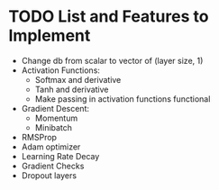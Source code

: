 # TODO List and Features to Implement

- Change db from scalar to vector of (layer size, 1)
- Activation Functions:
    - Softmax and derivative
    - Tanh and derivative
    - Make passing in activation functions functional
- Gradient Descent:
    - Momentum
    - Minibatch
- RMSProp
- Adam optimizer
- Learning Rate Decay
- Gradient Checks
- Dropout layers

